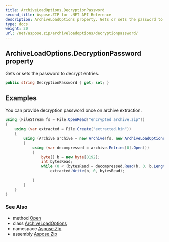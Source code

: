 ```yaml
---
title: ArchiveLoadOptions.DecryptionPassword
second_title: Aspose.ZIP for .NET API Reference
description: ArchiveLoadOptions property. Gets or sets the password to decrypt entries
type: docs
weight: 20
url: /net/aspose.zip/archiveloadoptions/decryptionpassword/
---
```

## ArchiveLoadOptions.DecryptionPassword property

Gets or sets the password to decrypt entries.

```csharp
public string DecryptionPassword { get; set; }
```

## Examples

You can provide decryption password once on archive extraction.

```csharp
using (FileStream fs = File.OpenRead("encrypted_archive.zip"))
{
    using (var extracted = File.Create("extracted.bin"))
    {
        using (Archive archive = new Archive(fs, new ArchiveLoadOptions() { DecryptionPassword = "p@s$" }))
        {
            using (var decompressed = archive.Entries[0].Open())
            {
                byte[] b = new byte[8192];
                int bytesRead;
                while (0 < (bytesRead = decompressed.Read(b, 0, b.Length)))
                    extracted.Write(b, 0, bytesRead);
                
            }
        }
    }
}
```

### See Also

* method [Open](../../archiveentry/open/)
* class [ArchiveLoadOptions](../)
* namespace [Aspose.Zip](../../archiveloadoptions/)
* assembly [Aspose.Zip](../../../)


